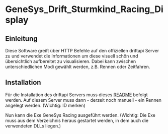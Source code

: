 # GeneSys_Drift_Sturmkind_Racing_Display

## Einleitung
Diese Software greift über HTTP Befehle auf den offiziellen driftapi Server zu und verwendet die Informationen um diese visuell schön und übersichtlich aufbereitet zu visualisieren. 
Dabei kann zwischen unterschiedlichen Modi gewählt werden, z.B. Rennen oder Zeitfahren.

## Installation
Für die Installation des driftapi Servers muss dieses [README]([url](https://github.com/christiangeissler/driftapi#installation)https://github.com/christiangeissler/driftapi#installation) befolgt werden.
Auf diesem Server muss dann - derzeit noch manuell - ein Rennen angelegt werden. (Wichtig: ID merken)

Nun kann die Exe GeneSys Racing ausgeführt werden. (Wichtig: Die Exe muss aus dem Verzeichnis heraus gestartet werden, in dem auch die verwendeten DLLs liegen.)

